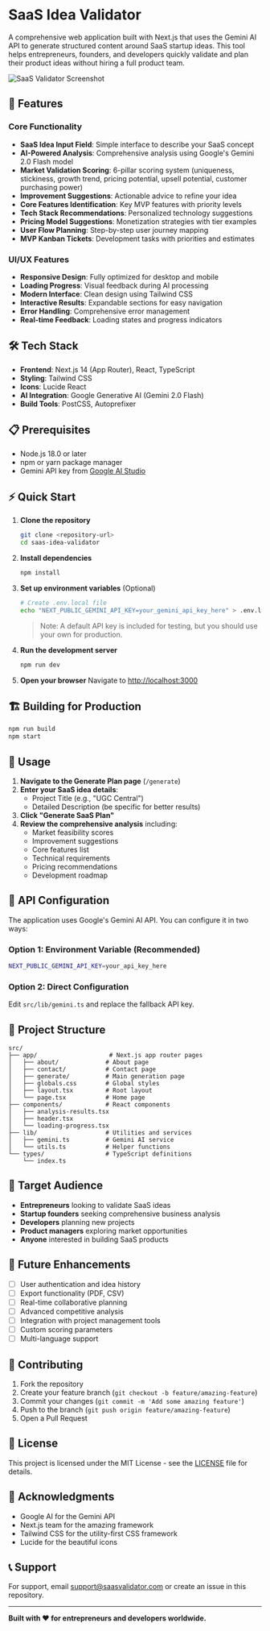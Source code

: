 # SaaS Idea Validator

A comprehensive web application built with Next.js that uses the Gemini AI API to generate structured content around SaaS startup ideas. This tool helps entrepreneurs, founders, and developers quickly validate and plan their product ideas without hiring a full product team.

![SaaS Validator Screenshot](https://via.placeholder.com/800x400/3B82F6/FFFFFF?text=SaaS+Validator)

## 🚀 Features

### Core Functionality
- **SaaS Idea Input Field**: Simple interface to describe your SaaS concept
- **AI-Powered Analysis**: Comprehensive analysis using Google's Gemini 2.0 Flash model
- **Market Validation Scoring**: 6-pillar scoring system (uniqueness, stickiness, growth trend, pricing potential, upsell potential, customer purchasing power)
- **Improvement Suggestions**: Actionable advice to refine your idea
- **Core Features Identification**: Key MVP features with priority levels
- **Tech Stack Recommendations**: Personalized technology suggestions
- **Pricing Model Suggestions**: Monetization strategies with tier examples
- **User Flow Planning**: Step-by-step user journey mapping
- **MVP Kanban Tickets**: Development tasks with priorities and estimates

### UI/UX Features
- **Responsive Design**: Fully optimized for desktop and mobile
- **Loading Progress**: Visual feedback during AI processing
- **Modern Interface**: Clean design using Tailwind CSS
- **Interactive Results**: Expandable sections for easy navigation
- **Error Handling**: Comprehensive error management
- **Real-time Feedback**: Loading states and progress indicators

## 🛠 Tech Stack

- **Frontend**: Next.js 14 (App Router), React, TypeScript
- **Styling**: Tailwind CSS
- **Icons**: Lucide React
- **AI Integration**: Google Generative AI (Gemini 2.0 Flash)
- **Build Tools**: PostCSS, Autoprefixer

## 📋 Prerequisites

- Node.js 18.0 or later
- npm or yarn package manager
- Gemini API key from [Google AI Studio](https://makersuite.google.com/app/apikey)

## ⚡ Quick Start

1. **Clone the repository**
   ```bash
   git clone <repository-url>
   cd saas-idea-validator
   ```

2. **Install dependencies**
   ```bash
   npm install
   ```

3. **Set up environment variables** (Optional)
   ```bash
   # Create .env.local file
   echo "NEXT_PUBLIC_GEMINI_API_KEY=your_gemini_api_key_here" > .env.local
   ```
   > Note: A default API key is included for testing, but you should use your own for production.

4. **Run the development server**
   ```bash
   npm run dev
   ```

5. **Open your browser**
   Navigate to [http://localhost:3000](http://localhost:3000)

## 🏗 Building for Production

```bash
npm run build
npm start
```

## 📱 Usage

1. **Navigate to the Generate Plan page** (`/generate`)
2. **Enter your SaaS idea details**:
   - Project Title (e.g., "UGC Central")
   - Detailed Description (be specific for better results)
3. **Click "Generate SaaS Plan"**
4. **Review the comprehensive analysis** including:
   - Market feasibility scores
   - Improvement suggestions
   - Core features list
   - Technical requirements
   - Pricing recommendations
   - Development roadmap

## 🔧 API Configuration

The application uses Google's Gemini AI API. You can configure it in two ways:

### Option 1: Environment Variable (Recommended)
```bash
NEXT_PUBLIC_GEMINI_API_KEY=your_api_key_here
```

### Option 2: Direct Configuration
Edit `src/lib/gemini.ts` and replace the fallback API key.

## 📁 Project Structure

```
src/
├── app/                    # Next.js app router pages
│   ├── about/             # About page
│   ├── contact/           # Contact page
│   ├── generate/          # Main generation page
│   ├── globals.css        # Global styles
│   ├── layout.tsx         # Root layout
│   └── page.tsx           # Home page
├── components/            # React components
│   ├── analysis-results.tsx
│   ├── header.tsx
│   └── loading-progress.tsx
├── lib/                   # Utilities and services
│   ├── gemini.ts          # Gemini AI service
│   └── utils.ts           # Helper functions
└── types/                 # TypeScript definitions
    └── index.ts
```

## 🎯 Target Audience

- **Entrepreneurs** looking to validate SaaS ideas
- **Startup founders** seeking comprehensive business analysis
- **Developers** planning new projects
- **Product managers** exploring market opportunities
- **Anyone** interested in building SaaS products

## 🔮 Future Enhancements

- [ ] User authentication and idea history
- [ ] Export functionality (PDF, CSV)
- [ ] Real-time collaborative planning
- [ ] Advanced competitive analysis
- [ ] Integration with project management tools
- [ ] Custom scoring parameters
- [ ] Multi-language support

## 🤝 Contributing

1. Fork the repository
2. Create your feature branch (`git checkout -b feature/amazing-feature`)
3. Commit your changes (`git commit -m 'Add some amazing feature'`)
4. Push to the branch (`git push origin feature/amazing-feature`)
5. Open a Pull Request

## 📄 License

This project is licensed under the MIT License - see the [LICENSE](LICENSE) file for details.

## 🙏 Acknowledgments

- Google AI for the Gemini API
- Next.js team for the amazing framework
- Tailwind CSS for the utility-first CSS framework
- Lucide for the beautiful icons

## 📞 Support

For support, email support@saasvalidator.com or create an issue in this repository.

---

**Built with ❤️ for entrepreneurs and developers worldwide.** 